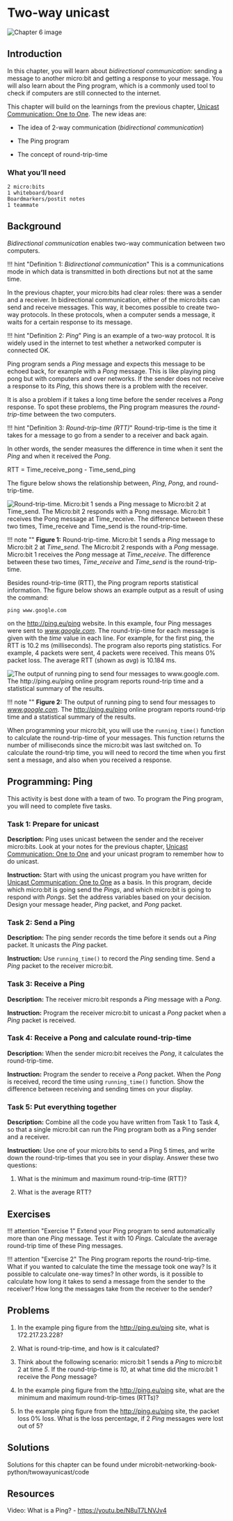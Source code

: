 Two-way unicast
===============

![Chapter 6 image](chapter6.png)

Introduction
------------

In this chapter, you will learn about *bidirectional communication*:
sending a message to another micro:bit and getting a response to
your message. You will also learn about the Ping program, which is a
commonly used tool to check if computers are still connected to the
internet.

This chapter will build on the learnings from the previous chapter,
[Unicast Communication: One to One](../unicast/unicast.md). The new ideas are:

- The idea of 2-way communication (*bidirectional communication*)

- The Ping program

- The concept of round-trip-time

### What you’ll need

    2 micro:bits
    1 whiteboard/board
    Boardmarkers/postit notes
    1 teammate

Background
----------

*Bidirectional communication* enables two-way communication between two
computers.

!!! hint "Definition 1: _Bidirectional communication_"
	This is a communications mode in which
	data is transmitted in both directions but not at the same time.

In the previous chapter, your micro:bits had clear roles: there was a
sender and a receiver. In bidirectional communication, either of the
micro:bits can send and receive messages. This way, it becomes possible
to create two-way protocols. In these protocols, when a computer sends a
message, it waits for a certain response to its message.

!!! hint "Definition 2: _Ping_"
	Ping is an example of a two-way protocol. It is widely used in
	the internet to test whether a networked computer is connected OK.

Ping program sends a *Ping* message and
expects this message to be echoed back, for example with a *Pong*
message. This is like playing ping pong but with computers and over
networks. If the sender does not receive a response to its *Ping*, this
shows there is a problem with the receiver.

It is also a problem if it
takes a long time before the sender receives a *Pong* response.
To spot these problems, the Ping program measures the *round-trip-time* between the two
computers.

!!! hint "Definition 3: _Round-trip-time (RTT)_"
	Round-trip-time is the time it takes for a
	message to go from a sender to a receiver and back again.

In other words, the sender measures the difference in time when it sent
the *Ping* and when it received the *Pong*.  

RTT = Time\_receive\_pong - Time\_send\_ping  

The figure below shows the relationship between,
*Ping*, *Pong*, and round-trip-time.

![Round-trip-time. Micro:bit 1 sends a *Ping* message to Micro:bit 2 at *Time\_send*. The Micro:bit 2 responds with a *Pong* message. Micro:bit 1 receives the *Pong* message at *Time\_receive*. The difference between these two times, *Time\_receive* and *Time\_send* is the round-trip-time.](Ping-rtt.png)

!!! note ""
	**Figure 1:** Round-trip-time. Micro:bit 1 sends a *Ping* message to 
	Micro:bit 2 at *Time\_send*. The Micro:bit 2 responds with a *Pong* message. 
	Micro:bit 1 receives the *Pong* message at *Time\_receive*. The difference 
	between these two times, *Time\_receive* and *Time\_send* is the round-trip-time.

Besides round-trip-time (RTT), the Ping program reports statistical
information. The figure below shows an example output as a result of
using the command:

    ping www.google.com

on the <http://ping.eu/ping> website. In this example, four Ping messages were sent to *www.google.com*.
The round-trip-time for each message is given with the *time* value in
each line. For example, for the first ping, the RTT is 10.2 ms
(milliseconds). The program also reports ping statistics. For example, 4
packets were sent, 4 packets were received. This means 0% packet loss.
The average RTT (shown as *avg*) is 10.184 ms.

![The output of running ping to send four messages to *www.google.com*. The <http://ping.eu/ping> online program reports round-trip time and a statistical summary of the results.](PingGoogle.png)

!!! note ""
	**Figure 2:** The output of running ping to send four messages to *www.google.com*. 
	The <http://ping.eu/ping> online program reports round-trip time and a 
	statistical summary of the results.

When programming your micro:bit, you
will use the `running_time()` function to calculate the round-trip-time of your messages. This function returns the number of milliseconds since the micro:bit was last switched on. To calculate the round-trip time, you will need to record the time
when you first sent a message, and also when you received a response.

Programming: Ping
-----------------

This activity is best done with a team of two. To program the Ping program, you will need to complete five tasks.

### Task 1: Prepare for unicast

**Description:** Ping uses unicast between the sender and the receiver
micro:bits. Look at your notes for the previous chapter, [Unicast Communication: One to One](../unicast/unicast.md)  and your
unicast program to remember how to do unicast.

**Instruction:** Start with using the unicast program you have written for
[Unicast Communication: One to One](../unicast/unicast.md) as a basis. In this program, decide which
micro:bit is going send the *Pings*, and which micro:bit is going to
respond with *Pongs*. Set the address variables based on your decision.
Design your message header, *Ping* packet, and *Pong* packet.

### Task 2: Send a Ping

**Description:** The ping sender records the time before it sends out a
*Ping* packet. It unicasts the *Ping* packet.

**Instruction:** Use `running_time()` to record the *Ping* sending time.
Send a *Ping* packet to the receiver micro:bit.

### Task 3: Receive a Ping

**Description:** The receiver micro:bit responds a *Ping* message with a
*Pong*.

**Instruction:** Program the receiver micro:bit to unicast a *Pong*
packet when a *Ping* packet is received.

### Task 4: Receive a Pong and calculate round-trip-time

**Description:** When the sender micro:bit receives the *Pong*, it
calculates the round-trip-time.

**Instruction:** Program the sender to
receive a *Pong* packet. When the *Pong* is received, record the time
using `running_time()` function. Show the difference between receiving
and sending times on your display. 

### Task 5: Put everything together
**Description:** Combine all the code you have written from Task 1 to Task 4, so that a single micro:bit can run the Ping program both as a Ping sender and a receiver.

**Instruction:** Use one of your micro:bits to send a Ping 5 times, and write down the round-trip-times that you see in your display. Answer these two
questions:

1. What is the minimum and maximum round-trip-time (RTT)?

2. What is the average RTT?

Exercises
---------

!!! attention "Exercise 1"
	Extend your Ping program to send automatically more than one *Ping* message.
	Test it with 10 *Pings*. Calculate the average round-trip time of these Ping messages.

!!! attention "Exercise 2"
	The Ping program reports the round-trip-time. What if you wanted to calculate 
	the time the message took one way? Is it possible to calculate one-way times? 
	In other words, is it possible to calculate how long it takes to send a message 
	from the sender to the receiver? How long the messages take from the receiver to the sender?

Problems
--------

1. In the example ping figure from the <http://ping.eu/ping> site, what is 172.217.23.228?

2. What is round-trip-time, and how is it calculated?

3. Think about the following scenario: micro:bit 1 sends a *Ping* to micro:bit 2 at time *5*. If the round-trip-time is *10*, at what time did the micro:bit 1 receive the *Pong* message?

4. In the example ping figure from the <http://ping.eu/ping> site, what are the minimum and maximum round-trip-times (RTTs)?

5. In the example ping figure from the <http://ping.eu/ping> site, the packet loss 0% loss. What is the loss percentage, if 2 *Ping* messages were lost out of 5?

Solutions
---------

Solutions for this chapter can be found under microbit-networking-book-python/twowayunicast/code

Resources
---------

Video: What is a Ping? - <https://youtu.be/N8uT7LNVJv4>
